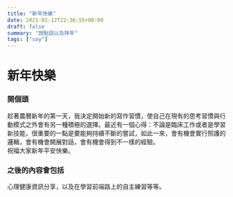 ```yaml
---
title: "新年快樂"
date: 2021-02-12T22:36:55+08:00
draft: false
summary: "說點話以及拜年"
tags: ["say"]
---
```


# 新年快樂

### 開個頭

趁著農曆新年的第一天，我決定開始新的寫作習慣，使自己在現有的思考習慣與行動模式之外會有另一種積極的選擇。最近有一個心得：不論是臨床工作或者是學習新技能，很重要的一點是要能夠持續不斷的嘗試，如此一來，會有機會實行照護的邏輯，會有機會開展對話，會有機會得到不一樣的經驗。  
祝福大家新年平安快樂。

### 之後的內容會包括

心理健康資訊分享，以及在學習前端路上的自主練習等等。

